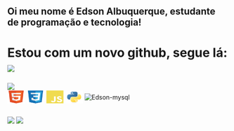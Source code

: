 ## Oi meu nome é Edson Albuquerque, estudante de programação e tecnologia!

# Estou com um novo github, segue lá: <a href = "https://github.com/edsonalbjr"><img src="https://img.shields.io/badge/GitHub-100000?style=for-the-badge&logo=github&logoColor=white" target="_blank"></a>

<div align="center">
<a href="https://github.com/edsonasjr93"> <img align="left" src="https://github-readme-stats-sigma-five.vercel.app/api/top-langs/?username=edsonasjr93&theme=react&line_height=40&hide=css"/> </a>
 </div>

<div style="display: inline_block"><br>
  <img align="center" alt="Edson-HTML" height="30" width="40" src="https://raw.githubusercontent.com/devicons/devicon/master/icons/html5/html5-original.svg">
  <img align="center" alt="Edson-CSS" height="30" width="40" src="https://raw.githubusercontent.com/devicons/devicon/master/icons/css3/css3-original.svg">
  <img align="center" alt="Edson-Js" height="30" width="40" src="https://raw.githubusercontent.com/devicons/devicon/master/icons/javascript/javascript-plain.svg">
  <img align="center" alt="Edson-Python" height="30" width="40" src="https://raw.githubusercontent.com/devicons/devicon/master/icons/python/python-original.svg">
  <img align="center" alt="Edson-mysql" height="30" width="40" src="https://cdn.jsdelivr.net/gh/devicons/devicon/icons/mysql/mysql-original-wordmark.svg">
</div>
  
  ##
 
<div> 
 <a href="https://www.linkedin.com/in/edson-albuquerque-591745262/" target="_blank"><img src="https://img.shields.io/badge/-LinkedIn-%230077B5?style=for-the-badge&logo=linkedin&logoColor=white" target="_blank"></a> 
 <a href = "mailto:edsonalbjr@gmail.com"><img src="https://img.shields.io/badge/-Gmail-%23333?style=for-the-badge&logo=gmail&logoColor=white" target="_blank"></a>
</div>
